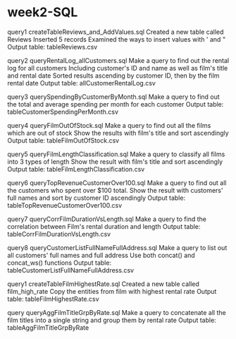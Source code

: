 # week2-SQL
query1 createTableReviews_and_AddValues.sql
  Created a new table called Reviews
  Inserted 5 records
  Examined the ways to insert values with ' and "
  Output table: tableReviews.csv

query2 queryRentalLog_allCustomers.sql
  Make a query to find out the rental log for all customers
  Including customer's ID and name as well as film's title and rental date
  Sorted results ascending by customer ID, then by the film rental date
  Output table: allCustomerRentalLog.csv

query3 querySpendingByCustomerByMonth.sql
  Make a query to find out the total and average spending per month for each customer
  Output table: tableCustomerSpendingPerMonth.csv

query4 queryFilmOutOfStock.sql
  Make a query to find out all the films which are out of stock
  Show the results with film's title and sort ascendingly
  Output table: tableFilmOutOfStock.csv

query5 queryFilmLengthClassification.sql
  Make a query to classify all films into 3 types of length
  Show the result with film's title and sort ascendingly
  Output table: tableFilmLengthClassification.csv

query6 queryTopRevenueCustomerOver100.sql
  Make a query to find out all the customers who spent over $100 total.
  Show the result with customers' full names and sort by customer ID ascendingly
  Output table: tableTopRevenueCustomerOver100.csv

query7 queryCorrFilmDurationVsLength.sql
  Make a query to find the correlation between Film's rental duration and length
  Output table: tableCorrFilmDurationVsLength.csv

query8 queryCustomerListFullNameFullAddress.sql
  Make a query to list out all customers' full names and full address
  Use both concat() and concat_ws() functions 
  Output table: tableCustomerListFullNameFullAddress.csv

query1 createTableFilmHighestRate.sql
  Created a new table called film_high_rate
  Copy the entities from film with highest rental rate
  Output table: tableFilmHighestRate.csv

query queryAggFilmTitleGrpByRate.sql
  Make a query to concatenate all the film titles into a single string and group them by rental rate
Output table: tableAggFilmTitleGrpByRate
